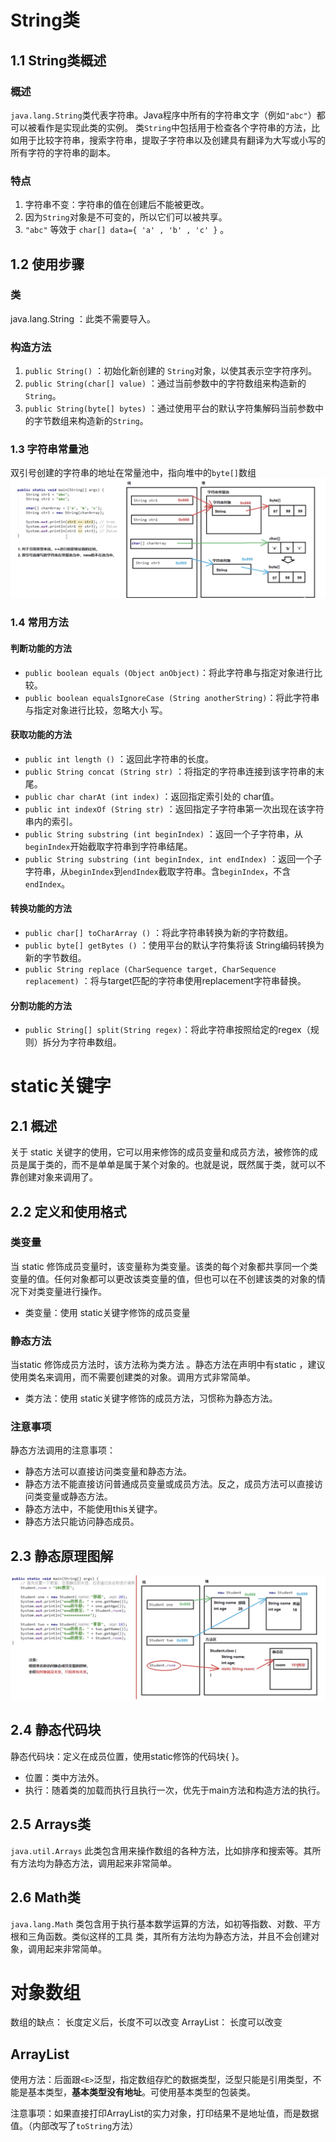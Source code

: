# String类
## 1.1 String类概述
### 概述
`java.lang.String`类代表字符串。Java程序中所有的字符串文字（例如`"abc"`）都可以被看作是实现此类的实例。
类`String`中包括用于检查各个字符串的方法，比如用于比较字符串，搜索字符串，提取子字符串以及创建具有翻译为大写或小写的所有字符的字符串的副本。

### 特点
1. 字符串不变：字符串的值在创建后不能被更改。
2. 因为`String`对象是不可变的，所以它们可以被共享。
3. `"abc"` 等效于 `char[] data={ 'a' , 'b' , 'c' }` 。

## 1.2 使用步骤
### 类
java.lang.String ：此类不需要导入。
### 构造方法
1. `public String()` ：初始化新创建的 `String`对象，以使其表示空字符序列。
2. `public String(char[] value)` ：通过当前参数中的字符数组来构造新的`String`。
3. `public String(byte[] bytes)` ：通过使用平台的默认字符集解码当前参数中的字节数组来构造新的`String`。

### 1.3 字符串常量池
双引号创建的字符串的地址在常量池中，指向堆中的`byte[]`数组
![constant pool](./img/constant_pool.png)

### 1.4 常用方法
#### 判断功能的方法
+ `public boolean equals (Object anObject)`：将此字符串与指定对象进行比较。
+ `public boolean equalsIgnoreCase (String anotherString)`：将此字符串与指定对象进行比较，忽略大小
写。

#### 获取功能的方法
+ `public int length ()` ：返回此字符串的长度。
+ `public String concat (String str)` ：将指定的字符串连接到该字符串的末尾。
+ `public char charAt (int index)` ：返回指定索引处的 char值。
+ `public int indexOf (String str)` ：返回指定子字符串第一次出现在该字符串内的索引。
+ `public String substring (int beginIndex)` ：返回一个子字符串，从`beginIndex`开始截取字符串到字符串结尾。
+ `public String substring (int beginIndex, int endIndex)` ：返回一个子字符串，从`beginIndex`到`endIndex`截取字符串。含`beginIndex`，不含`endIndex`。

#### 转换功能的方法
+ `public char[] toCharArray ()` ：将此字符串转换为新的字符数组。
+ `public byte[] getBytes ()` ：使用平台的默认字符集将该 String编码转换为新的字节数组。
+ `public String replace (CharSequence target, CharSequence replacement)` ：将与target匹配的字符串使用replacement字符串替换。

#### 分割功能的方法
+ `public String[] split(String regex)`：将此字符串按照给定的regex（规则）拆分为字符串数组。

# static关键字
## 2.1 概述
关于 static 关键字的使用，它可以用来修饰的成员变量和成员方法，被修饰的成员是属于类的，而不是单单是属于某个对象的。也就是说，既然属于类，就可以不靠创建对象来调用了。
## 2.2 定义和使用格式
### 类变量
当 static 修饰成员变量时，该变量称为类变量。该类的每个对象都共享同一个类变量的值。任何对象都可以更改该类变量的值，但也可以在不创建该类的对象的情况下对类变量进行操作。
+ 类变量：使用 static关键字修饰的成员变量

### 静态方法
当static 修饰成员方法时，该方法称为类方法 。静态方法在声明中有static ，建议使用类名来调用，而不需要创建类的对象。调用方式非常简单。
+ 类方法：使用 static关键字修饰的成员方法，习惯称为静态方法。
### 注意事项
静态方法调用的注意事项：
+ 静态方法可以直接访问类变量和静态方法。
+ 静态方法不能直接访问普通成员变量或成员方法。反之，成员方法可以直接访问类变量或静态方法。
+ 静态方法中，不能使用this关键字。
+ 静态方法只能访问静态成员。

## 2.3 静态原理图解
![](img/static_theory.png)

## 2.4 静态代码块
静态代码块：定义在成员位置，使用static修饰的代码块{ }。
+ 位置：类中方法外。
+ 执行：随着类的加载而执行且执行一次，优先于main方法和构造方法的执行。

## 2.5 Arrays类
`java.util.Arrays` 此类包含用来操作数组的各种方法，比如排序和搜索等。其所有方法均为静态方法，调用起来非常简单。

## 2.6 Math类
`java.lang.Math` 类包含用于执行基本数学运算的方法，如初等指数、对数、平方根和三角函数。类似这样的工具
类，其所有方法均为静态方法，并且不会创建对象，调用起来非常简单。

# 对象数组
数组的缺点： 长度定义后，长度不可以改变
ArrayList： 长度可以改变
## ArrayList
使用方法：后面跟`<E>`泛型，指定数组存贮的数据类型，泛型只能是引用类型，不能是基本类型，**基本类型没有地址**。可使用基本类型的包装类。

注意事项：如果直接打印ArrayList的实力对象，打印结果不是地址值，而是数据值。（内部改写了`toString`方法）